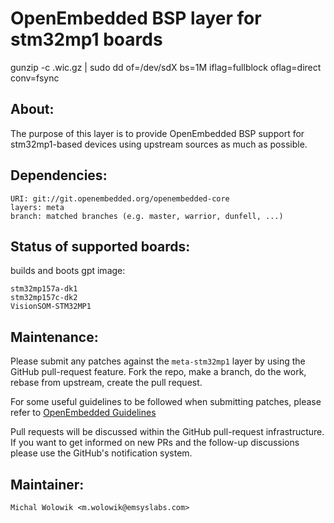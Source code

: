OpenEmbedded BSP layer for stm32mp1 boards
==========================================

gunzip -c <IMAGE>.wic.gz | sudo dd of=/dev/sdX bs=1M iflag=fullblock oflag=direct conv=fsync

About:
-----
The purpose of this layer is to provide OpenEmbedded BSP support for
stm32mp1-based devices using upstream sources as much as possible.

Dependencies:
------------
    URI: git://git.openembedded.org/openembedded-core
    layers: meta
    branch: matched branches (e.g. master, warrior, dunfell, ...)

Status of supported boards:
--------------------------
builds and boots gpt image:

    stm32mp157a-dk1
    stm32mp157c-dk2
    VisionSOM-STM32MP1

Maintenance:
-----------

Please submit any patches against the `meta-stm32mp1` layer by using the
GitHub pull-request feature. Fork the repo, make a branch, do the
work, rebase from upstream, create the pull request.

For some useful guidelines to be followed when submitting patches,
please refer to [OpenEmbedded Guidelines](http://openembedded.org/wiki/Commit_Patch_Message_Guidelines)

Pull requests will be discussed within the GitHub pull-request
infrastructure. If you want to get informed on new PRs and the
follow-up discussions please use the GitHub's notification system.


Maintainer:
-----------
    Michal Wolowik <m.wolowik@emsyslabs.com>